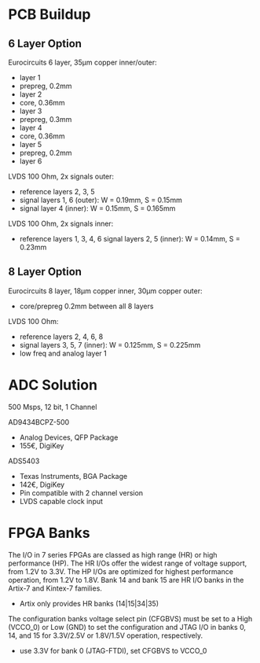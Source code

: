 PCB Buildup
===========

6 Layer Option
--------------

Eurocircuits 6 layer, 35µm copper inner/outer:
- layer 1
- prepreg, 0.2mm
- layer 2
- core, 0.36mm
- layer 3
- prepreg, 0.3mm
- layer 4
- core, 0.36mm
- layer 5
- prepreg, 0.2mm
- layer 6

LVDS 100 Ohm, 2x signals outer:
- reference layers 2, 3, 5
- signal layers 1, 6 (outer): W = 0.19mm, S = 0.15mm
- signal layer 4 (inner): W = 0.15mm, S = 0.165mm

LVDS 100 Ohm, 2x signals inner:
- reference layers 1, 3, 4, 6
signal layers 2, 5 (inner): W = 0.14mm, S = 0.23mm

8 Layer Option
--------------

Eurocircuits 8 layer, 18µm copper inner, 30µm copper outer:
- core/prepreg 0.2mm between all 8 layers

LVDS 100 Ohm:
- reference layers 2, 4, 6, 8
- signal layers 3, 5, 7 (inner): W = 0.125mm, S = 0.225mm
- low freq and analog layer 1

ADC Solution
============

500 Msps, 12 bit, 1 Channel

AD9434BCPZ-500
- Analog Devices, QFP Package
- 155€, DigiKey

ADS5403
- Texas Instruments, BGA Package
- 142€, DigiKey
- Pin compatible with 2 channel version
- LVDS capable clock input

FPGA Banks
==========

The I/O in 7 series FPGAs are classed as high range (HR) or high performance (HP). The HR I/Os offer the widest range of voltage support, from 1.2V to 3.3V. The HP I/Os are optimized for highest performance operation, from 1.2V to 1.8V.
Bank 14 and bank 15 are HR I/O banks in the Artix-7 and Kintex-7 families.

- Artix only provides HR banks (14|15|34|35)

The configuration banks voltage select pin (CFGBVS) must be set to a High (VCCO_0) or Low (GND) to set the configuration and JTAG I/O in banks 0, 14, and 15 for 3.3V/2.5V or 1.8V/1.5V operation, respectively.

- use 3.3V for bank 0 (JTAG-FTDI), set CFGBVS to VCCO_0
